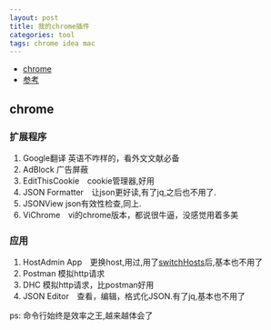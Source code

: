 ```yaml
---
layout: post
title: 我的chrome插件
categories: tool
tags: chrome idea mac
---
```


*	[chrome](#chrome)
*	[参考](#ref)

## chrome

### 扩展程序

1.  Google翻译 英语不咋样的，看外文文献必备
2.  AdBlock 广告屏蔽
3.  EditThisCookie　cookie管理器,好用
4.  JSON Formatter　让json更好读,有了jq,之后也不用了.
5.  JSONView json有效性检查,同上.
6.  ViChrome　vi的chrome版本，都说很牛逼，没感觉用着多美

### 应用

1.  HostAdmin App　更换host,用过,用了[switchHosts](#switchhosts)后,基本也不用了
2.  Postman 模拟http请求
3.  DHC 模拟http请求，比postman好用
4.  JSON Editor　查看，编辑，格式化JSON.有了jq,基本也不用了

ps: 命令行始终是效率之王,越来越体会了
